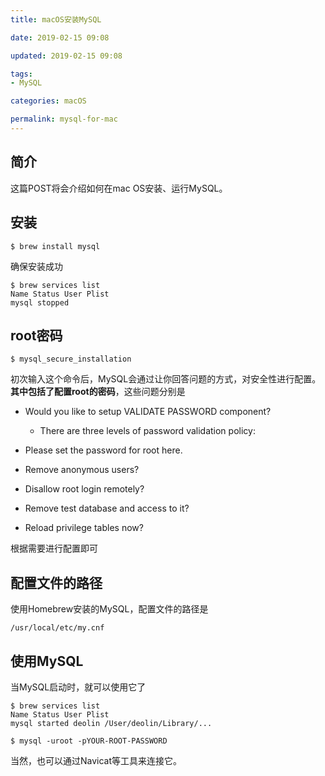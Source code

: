 ```yaml
---
title: macOS安装MySQL

date: 2019-02-15 09:08

updated: 2019-02-15 09:08

tags:
- MySQL

categories: macOS

permalink: mysql-for-mac
---
```


## 简介

这篇POST将会介绍如何在mac OS安装、运行MySQL。



## 安装

~~~shell
$ brew install mysql
~~~



确保安装成功

~~~shell
$ brew services list
Name Status User Plist
mysql stopped
~~~



## root密码

~~~shell
$ mysql_secure_installation
~~~

初次输入这个命令后，MySQL会通过让你回答问题的方式，对安全性进行配置。**其中包括了配置root的密码**，这些问题分别是

- Would you like to setup VALIDATE PASSWORD component?
  - There are three levels of password validation policy:
- Please set the password for root here.

- Remove anonymous users?
- Disallow root login remotely?
- Remove test database and access to it?
- Reload privilege tables now?

根据需要进行配置即可



## 配置文件的路径

使用Homebrew安装的MySQL，配置文件的路径是

`/usr/local/etc/my.cnf`



## 使用MySQL

当MySQL启动时，就可以使用它了

~~~shell
$ brew services list
Name Status User Plist
mysql started deolin /User/deolin/Library/...
~~~



~~~shell
$ mysql -uroot -pYOUR-ROOT-PASSWORD
~~~

当然，也可以通过Navicat等工具来连接它。

